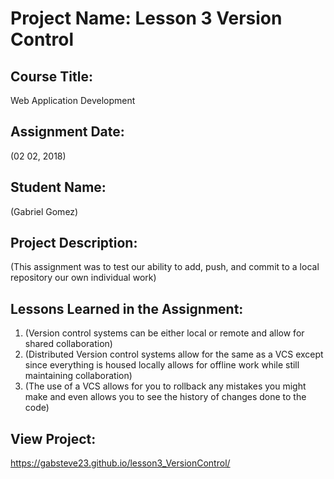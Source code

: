 # Project Name:  Lesson 3 Version Control


## Course Title:
Web Application Development

## Assignment Date:  
(02 02, 2018)

## Student Name:  
(Gabriel Gomez)

## Project Description:
(This assignment was to test our ability to add, push, and commit to a local repository our own individual work)

## Lessons Learned in the Assignment:
1. (Version control systems can be either local or remote and allow for shared collaboration)
2. (Distributed Version control systems allow for the same as a VCS except since everything is housed locally allows for offline work while still maintaining collaboration)
3. (The use of a VCS allows for you to rollback any mistakes you might make and even allows you to see the history of changes done to the code)

## View Project:
https://gabsteve23.github.io/lesson3_VersionControl/